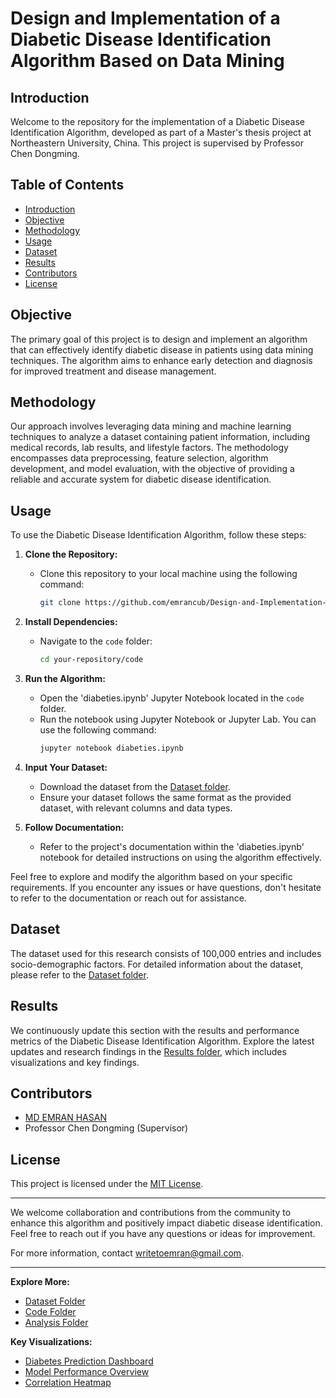 # Design and Implementation of a Diabetic Disease Identification Algorithm Based on Data Mining

## Introduction

Welcome to the repository for the implementation of a Diabetic Disease Identification Algorithm, developed as part of a Master's thesis project at Northeastern University, China. This project is supervised by Professor Chen Dongming.

## Table of Contents

- [Introduction](#introduction)
- [Objective](#objective)
- [Methodology](#methodology)
- [Usage](#usage)
- [Dataset](#dataset)
- [Results](#results)
- [Contributors](#contributors)
- [License](#license)

## Objective

The primary goal of this project is to design and implement an algorithm that can effectively identify diabetic disease in patients using data mining techniques. The algorithm aims to enhance early detection and diagnosis for improved treatment and disease management.

## Methodology

Our approach involves leveraging data mining and machine learning techniques to analyze a dataset containing patient information, including medical records, lab results, and lifestyle factors. The methodology encompasses data preprocessing, feature selection, algorithm development, and model evaluation, with the objective of providing a reliable and accurate system for diabetic disease identification.

## Usage

To use the Diabetic Disease Identification Algorithm, follow these steps:

1. **Clone the Repository:**
   - Clone this repository to your local machine using the following command:
     ```bash
     git clone https://github.com/emrancub/Design-and-Implementation-of-a-Diabetic-Disease.git
     ```

2. **Install Dependencies:**
   - Navigate to the `code` folder:
     ```bash
     cd your-repository/code
     ```

3. **Run the Algorithm:**
   - Open the 'diabeties.ipynb' Jupyter Notebook located in the `code` folder.
   - Run the notebook using Jupyter Notebook or Jupyter Lab. You can use the following command:
     ```bash
     jupyter notebook diabeties.ipynb
     ```

4. **Input Your Dataset:**
   - Download the dataset from the [Dataset folder](dataset).
   - Ensure your dataset follows the same format as the provided dataset, with relevant columns and data types.

5. **Follow Documentation:**
   - Refer to the project's documentation within the 'diabeties.ipynb' notebook for detailed instructions on using the algorithm effectively.

Feel free to explore and modify the algorithm based on your specific requirements. If you encounter any issues or have questions, don't hesitate to refer to the documentation or reach out for assistance.



## Dataset

The dataset used for this research consists of 100,000 entries and includes socio-demographic factors. For detailed information about the dataset, please refer to the [Dataset folder](dataset).

## Results

We continuously update this section with the results and performance metrics of the Diabetic Disease Identification Algorithm. Explore the latest updates and research findings in the [Results folder](results), which includes visualizations and key findings.

## Contributors

- [MD EMRAN HASAN](mailto:writetoemran@gmail.com)
- Professor Chen Dongming (Supervisor)

## License

This project is licensed under the [MIT License](LICENSE).

---

We welcome collaboration and contributions from the community to enhance this algorithm and positively impact diabetic disease identification. Feel free to reach out if you have any questions or ideas for improvement.

For more information, contact [writetoemran@gmail.com](mailto:writetoemran@gmail.com).

---

**Explore More:**
- [Dataset Folder](dataset)
- [Code Folder](code)
- [Analysis Folder](analysis)

**Key Visualizations:**
- [Diabetes Prediction Dashboard](analysis)
- [Model Performance Overview](results/model_performance.png)
- [Correlation Heatmap](results/correlation_heatmap.png)

